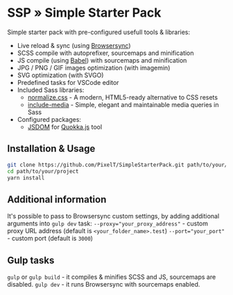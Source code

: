 # SSP » Simple Starter Pack
Simple starter pack with pre-configured usefull tools & libraries:
- Live reload & sync (using [Browsersync](https://browsersync.io/))
- SCSS compile with autoprefixer, sourcemaps and minification
- JS compile (using [Babel](https://babeljs.io/)) with sourcemaps and minification
- JPG / PNG / GIF images optimization (with imagemin)
- SVG optimization (with SVGO)
- Predefined tasks for VSCode editor
- Included Sass libraries:
    - [normalize.css](https://necolas.github.io/normalize.css/) - A modern, HTML5-ready alternative to CSS resets
    - [include-media](https://github.com/eduardoboucas/include-media/) - Simple, elegant and maintainable media queries in Sass
- Configured packages:
    - [JSDOM](https://quokkajs.com/docs/configuration.html#jsdom) for [Quokka.js](https://quokkajs.com/) tool

## Installation & Usage
```sh
git clone https://github.com/PixelT/SimpleStarterPack.git path/to/your/project
cd path/to/your/project
yarn install
```

## Additional information
It's possible to pass to Browsersync custom settings, by adding additional arguments into `gulp dev` task:
`--proxy="your_proxy_address"` - custom proxy URL address (default is `<your_folder_name>.test`)
`--port="your_port"` - custom port (default is `3000`)

## Gulp tasks
`gulp` or `gulp build` - it compiles & minifies SCSS and JS, sourcemaps are disabled.
`gulp dev` - it runs Browsersync with sourcemaps enabled.